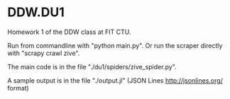 # DDW.DU1
Homework 1 of the DDW class at FIT CTU.

Run from commandline with "python main.py". Or run the scraper directly with "scrapy crawl zive".

The main code is in the file "./du1/spiders/zive_spider.py".

A sample output is in the file "./output.jl" (JSON Lines http://jsonlines.org/ format)
